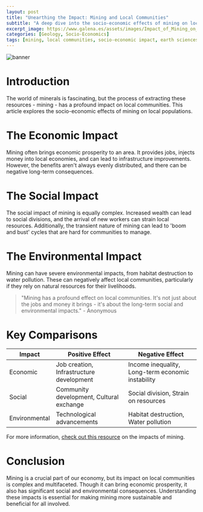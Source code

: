 ```yaml
---
layout: post
title: "Unearthing the Impact: Mining and Local Communities"
subtitle: "A deep dive into the socio-economic effects of mining on local populations and its multifaceted impact."
excerpt_image: https://www.galena.es/assets/images/Impact_of_Mining_on_Local_Communities.png
categories: [Geology, Socio-Economics]
tags: [mining, local communities, socio-economic impact, earth sciences]
---
```


![banner](https://www.galena.es/assets/images/Impact_of_Mining_on_Local_Communities.png "Infographic illustrating the socio-economic impacts of mining on local communities, featuring statistics on employment, income changes, environmental effects, and community health, aimed at geology enthusiasts and educators.")

# Introduction

The world of minerals is fascinating, but the process of extracting these resources - mining - has a profound impact on local communities. This article explores the socio-economic effects of mining on local populations.

# The Economic Impact

Mining often brings economic prosperity to an area. It provides jobs, injects money into local economies, and can lead to infrastructure improvements. However, the benefits aren't always evenly distributed, and there can be negative long-term consequences.

# The Social Impact

The social impact of mining is equally complex. Increased wealth can lead to social divisions, and the arrival of new workers can strain local resources. Additionally, the transient nature of mining can lead to 'boom and bust' cycles that are hard for communities to manage.

# The Environmental Impact

Mining can have severe environmental impacts, from habitat destruction to water pollution. These can negatively affect local communities, particularly if they rely on natural resources for their livelihoods.

> "Mining has a profound effect on local communities. It's not just about the jobs and money it brings - it's about the long-term social and environmental impacts." - Anonymous

# Key Comparisons

| Impact | Positive Effect | Negative Effect |
|--------|-----------------|-----------------|
| Economic | Job creation, Infrastructure development | Income inequality, Long-term economic instability |
| Social | Community development, Cultural exchange | Social division, Strain on resources |
| Environmental | Technological advancements | Habitat destruction, Water pollution |

For more information, [check out this resource](https://www.earthworks.org/issues/impacts_of_mining/) on the impacts of mining.

# Conclusion

Mining is a crucial part of our economy, but its impact on local communities is complex and multifaceted. Though it can bring economic prosperity, it also has significant social and environmental consequences. Understanding these impacts is essential for making mining more sustainable and beneficial for all involved.